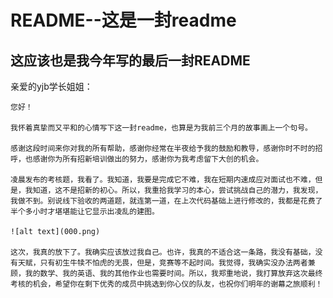 # README--这是一封readme

## 这应该也是我今年写的最后一封README

亲爱的yjb学长姐姐：

    您好！
    
    我怀着真挚而又平和的心情写下这一封readme，也算是为我前三个月的故事画上一个句号。

    感谢这段时间来你对我的所有帮助，感谢你经常在半夜给予我的鼓励和教导，感谢你时不时的招呼，也感谢你为所有招新培训做出的努力，感谢你为我考虑留下大创的机会。

    凌晨发布的考核题，我看了。我知道，我要是完成它不难，我在短期内速成应对面试也不难，但是，我知道，这不是招新的初心。所以，我重拾我学习的本心，尝试挑战自己的潜力，我发现，我做不到。别说线下验收的两道题，就连第一道，在上次代码基础上进行修改的，我都是花费了半个多小时才堪堪能让它显示出凌乱的建图。

    ![alt text](000.png)
    
    这次，我真的放下了。我确实应该放过我自己。也许，我真的不适合这一条路，我没有基础，没有天赋，只有初生牛犊不怕虎的无畏，但是，竞赛等不起时间。我觉得，我确实没办法两者兼顾，我的数学、我的英语、我的其他作业也需要时间。所以，我郑重地说，我打算放弃这次最终考核的机会，希望你在剩下优秀的成员中挑选到你心仪的队友，也祝你们明年的谢幕之旅顺利！